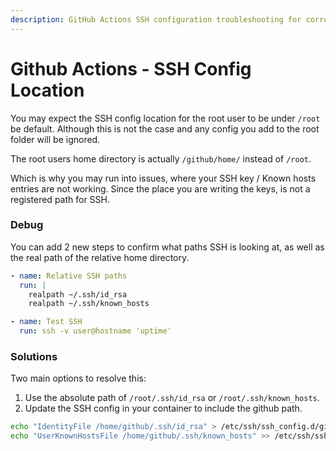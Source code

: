 ```yaml
---
description: GitHub Actions SSH configuration troubleshooting for correct file paths and root user directory issues.
---
```

# Github Actions - SSH Config Location

You may expect the SSH config location for the root user to be under `/root` be default. Although this is not the case and any config you add to the root folder will be ignored.

The root users home directory is actually `/github/home/` instead of `/root`.

Which is why you may run into issues, where your SSH key / Known hosts entries are not working. Since the place you are writing the keys, is not a registered path for SSH.

### Debug
You can add 2 new steps to confirm what paths SSH is looking at, as well as the real path of the relative home directory.

```yaml
- name: Relative SSH paths
  run: |
    realpath ~/.ssh/id_rsa
    realpath ~/.ssh/known_hosts

- name: Test SSH
  run: ssh -v user@hostname 'uptime'
```

### Solutions
Two main options to resolve this:
1. Use the absolute path of `/root/.ssh/id_rsa` or `/root/.ssh/known_hosts`.
2. Update the SSH config in your container to include the github path.
```sh
echo "IdentityFile /home/github/.ssh/id_rsa" > /etc/ssh/ssh_config.d/github.conf
echo "UserKnownHostsFile /home/github/.ssh/known_hosts" >> /etc/ssh/ssh_config.d/github.conf
```
